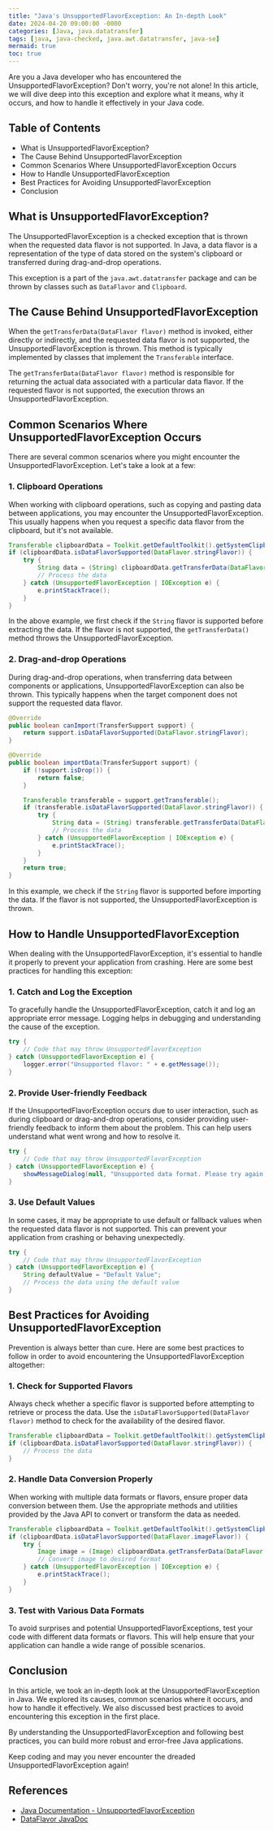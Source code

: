 ```yaml
---
title: "Java's UnsupportedFlavorException: An In-depth Look"
date: 2024-04-20 09:00:00 -0000
categories: [Java, java.datatransfer]
tags: [java, java-checked, java.awt.datatransfer, java-se]
mermaid: true
toc: true
---
```



Are you a Java developer who has encountered the UnsupportedFlavorException? Don't worry, you're not alone! In this article, we will dive deep into this exception and explore what it means, why it occurs, and how to handle it effectively in your Java code.

## Table of Contents
- What is UnsupportedFlavorException?
- The Cause Behind UnsupportedFlavorException
- Common Scenarios Where UnsupportedFlavorException Occurs
- How to Handle UnsupportedFlavorException
- Best Practices for Avoiding UnsupportedFlavorException
- Conclusion

## What is UnsupportedFlavorException?

The UnsupportedFlavorException is a checked exception that is thrown when the requested data flavor is not supported. In Java, a data flavor is a representation of the type of data stored on the system's clipboard or transferred during drag-and-drop operations.

This exception is a part of the `java.awt.datatransfer` package and can be thrown by classes such as `DataFlavor` and `Clipboard`.

## The Cause Behind UnsupportedFlavorException

When the `getTransferData(DataFlavor flavor)` method is invoked, either directly or indirectly, and the requested data flavor is not supported, the UnsupportedFlavorException is thrown. This method is typically implemented by classes that implement the `Transferable` interface.

The `getTransferData(DataFlavor flavor)` method is responsible for returning the actual data associated with a particular data flavor. If the requested flavor is not supported, the execution throws an UnsupportedFlavorException.

## Common Scenarios Where UnsupportedFlavorException Occurs

There are several common scenarios where you might encounter the UnsupportedFlavorException. Let's take a look at a few:

### 1. Clipboard Operations
When working with clipboard operations, such as copying and pasting data between applications, you may encounter the UnsupportedFlavorException. This usually happens when you request a specific data flavor from the clipboard, but it's not available.

```java
Transferable clipboardData = Toolkit.getDefaultToolkit().getSystemClipboard().getContents(this);
if (clipboardData.isDataFlavorSupported(DataFlavor.stringFlavor)) {
    try {
        String data = (String) clipboardData.getTransferData(DataFlavor.stringFlavor);
        // Process the data
    } catch (UnsupportedFlavorException | IOException e) {
        e.printStackTrace();
    }
}
```

In the above example, we first check if the `String` flavor is supported before extracting the data. If the flavor is not supported, the `getTransferData()` method throws the UnsupportedFlavorException.

### 2. Drag-and-drop Operations
During drag-and-drop operations, when transferring data between components or applications, UnsupportedFlavorException can also be thrown. This typically happens when the target component does not support the requested data flavor.

```java
@Override
public boolean canImport(TransferSupport support) {
    return support.isDataFlavorSupported(DataFlavor.stringFlavor);
}

@Override
public boolean importData(TransferSupport support) {
    if (!support.isDrop()) {
        return false;
    }

    Transferable transferable = support.getTransferable();
    if (transferable.isDataFlavorSupported(DataFlavor.stringFlavor)) {
        try {
            String data = (String) transferable.getTransferData(DataFlavor.stringFlavor);
            // Process the data
        } catch (UnsupportedFlavorException | IOException e) {
            e.printStackTrace();
        }
    }
    return true;
}
```

In this example, we check if the `String` flavor is supported before importing the data. If the flavor is not supported, the UnsupportedFlavorException is thrown.

## How to Handle UnsupportedFlavorException

When dealing with the UnsupportedFlavorException, it's essential to handle it properly to prevent your application from crashing. Here are some best practices for handling this exception:

### 1. Catch and Log the Exception
To gracefully handle the UnsupportedFlavorException, catch it and log an appropriate error message. Logging helps in debugging and understanding the cause of the exception.

```java
try {
    // Code that may throw UnsupportedFlavorException
} catch (UnsupportedFlavorException e) {
    logger.error("Unsupported flavor: " + e.getMessage());
}
```

### 2. Provide User-friendly Feedback
If the UnsupportedFlavorException occurs due to user interaction, such as during clipboard or drag-and-drop operations, consider providing user-friendly feedback to inform them about the problem. This can help users understand what went wrong and how to resolve it.

```java
try {
    // Code that may throw UnsupportedFlavorException
} catch (UnsupportedFlavorException e) {
    showMessageDialog(null, "Unsupported data format. Please try again with a different format.");
}
```

### 3. Use Default Values
In some cases, it may be appropriate to use default or fallback values when the requested data flavor is not supported. This can prevent your application from crashing or behaving unexpectedly.

```java
try {
    // Code that may throw UnsupportedFlavorException
} catch (UnsupportedFlavorException e) {
    String defaultValue = "Default Value";
    // Process the data using the default value
}
```

## Best Practices for Avoiding UnsupportedFlavorException

Prevention is always better than cure. Here are some best practices to follow in order to avoid encountering the UnsupportedFlavorException altogether:

### 1. Check for Supported Flavors
Always check whether a specific flavor is supported before attempting to retrieve or process the data. Use the `isDataFlavorSupported(DataFlavor flavor)` method to check for the availability of the desired flavor.

```java
Transferable clipboardData = Toolkit.getDefaultToolkit().getSystemClipboard().getContents(this);
if (clipboardData.isDataFlavorSupported(DataFlavor.stringFlavor)) {
    // Process the data
}
```

### 2. Handle Data Conversion Properly
When working with multiple data formats or flavors, ensure proper data conversion between them. Use the appropriate methods and utilities provided by the Java API to convert or transform the data as needed.

```java
Transferable clipboardData = Toolkit.getDefaultToolkit().getSystemClipboard().getContents(this);
if (clipboardData.isDataFlavorSupported(DataFlavor.imageFlavor)) {
    try {
        Image image = (Image) clipboardData.getTransferData(DataFlavor.imageFlavor);
        // Convert image to desired format
    } catch (UnsupportedFlavorException | IOException e) {
        e.printStackTrace();
    }
}
```

### 3. Test with Various Data Formats
To avoid surprises and potential UnsupportedFlavorExceptions, test your code with different data formats or flavors. This will help ensure that your application can handle a wide range of possible scenarios.

## Conclusion

In this article, we took an in-depth look at the UnsupportedFlavorException in Java. We explored its causes, common scenarios where it occurs, and how to handle it effectively. We also discussed best practices to avoid encountering this exception in the first place.

By understanding the UnsupportedFlavorException and following best practices, you can build more robust and error-free Java applications.

Keep coding and may you never encounter the dreaded UnsupportedFlavorException again!

## References
- [Java Documentation - UnsupportedFlavorException](https://docs.oracle.com/javase/10/docs/api/java/awt/datatransfer/UnsupportedFlavorException.html)
- [DataFlavor JavaDoc](https://docs.oracle.com/javase/10/docs/api/java/awt/datatransfer/DataFlavor.html)